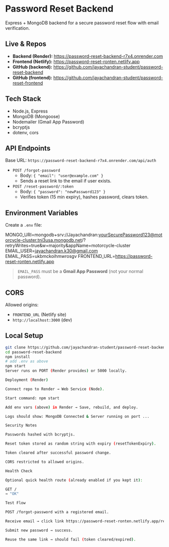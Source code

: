 # Password Reset Backend

Express + MongoDB backend for a secure password reset flow with email verification.

## Live & Repos

- **Backend (Render):** https://password-reset-backend-r7x4.onrender.com
- **Frontend (Netlify):** https://password-reset-ronten.netlify.app
- **GitHub (backend):** https://github.com/jayachandran-student/password-reset-backend
- **GitHub (frontend):** https://github.com/jayachandran-student/password-reset-frontend

## Tech Stack

- Node.js, Express
- MongoDB (Mongoose)
- Nodemailer (Gmail App Password)
- bcryptjs
- dotenv, cors

## API Endpoints

Base URL: `https://password-reset-backend-r7x4.onrender.com/api/auth`

- `POST /forgot-password`
  - Body: `{ "email": "user@example.com" }`
  - Sends a reset link to the email if user exists.
- `POST /reset-password/:token`
  - Body: `{ "password": "newPassword123" }`
  - Verifies token (15 min expiry), hashes password, clears token.

## Environment Variables

Create a `.env` file:

MONGO_URI=mongodb+srv://Jayachandran:yourSecurePassword123@motorcycle-cluster.tni3usa.mongodb.net/?retryWrites=true&w=majority&appName=motorcycle-cluster
EMAIL_USER=jayachandran.k30@gmail.com
EMAIL_PASS=ukbmckoihmwrosgv
FRONTEND_URL=https://password-reset-ronten.netlify.app

> `EMAIL_PASS` must be a **Gmail App Password** (not your normal password).

## CORS

Allowed origins:

- `FRONTEND_URL` (Netlify site)
- `http://localhost:3000` (dev)

## Local Setup

```bash
git clone https://github.com/jayachandran-student/password-reset-backend.git
cd password-reset-backend
npm install
# add .env as above
npm start
Server runs on PORT (Render provides) or 5000 locally.

Deployment (Render)

Connect repo to Render → Web Service (Node).

Start command: npm start

Add env vars (above) in Render → Save, rebuild, and deploy.

Logs should show: MongoDB Connected & Server running on port ...

Security Notes

Passwords hashed with bcryptjs.

Reset token stored as random string with expiry (resetTokenExpiry).

Token cleared after successful password change.

CORS restricted to allowed origins.

Health Check

Optional quick health route (already enabled if you kept it):

GET /
→ "OK"

Test Flow

POST /forgot-password with a registered email.

Receive email → click link https://password-reset-ronten.netlify.app/reset-password/<token>.

Submit new password → success.

Reuse the same link → should fail (token cleared/expired).
```
